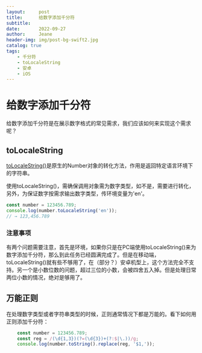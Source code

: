 ```yaml
---
layout:     post
title:      给数字添加千分符
subtitle:
date:       2022-09-27
author:     Jeane
header-img: img/post-bg-swift2.jpg
catalog: true
tags:
    - 千分符
    - toLocaleString
    - 安卓
    - iOS
---
```



# 给数字添加千分符

给数字添加千分符是在展示数字格式的常见需求，我们应该如何来实现这个需求呢？

## toLocaleString

[toLocaleString()](https://developer.mozilla.org/zh-CN/docs/Web/JavaScript/Reference/Global_Objects/Number/toLocaleString)是原生的Number对象的转化方法，作用是返回特定语言环境下的字符串。

使用toLocaleString()，需确保调用对象需为数字类型，如不是，需要进行转化，另外，为保证数字按需求输出数字类型，传环境变量为'en'。

```js
const number = 123456.789;
console.log(number.toLocaleString('en'));
// → 123,456.789
```

### 注意事项
有两个问题需要注意，首先是环境，如果你只是在PC端使用toLocaleString()来为数字添加千分符，那么到此任务已经圆满完成了。但是在移动端，toLocaleString()就有些不够用了，在（部分？）安卓机型上，这个方法完全不支持。另一个是小数位数的问题，超过三位的小数，会被四舍五入掉。但是处理日常两位小数的情况，绝对是够用了。

## 万能正则

在处理数字类型或者字符串类型的时候，正则通常情况下都是万能的。看下如何用正则添加千分符：

```js
    const number = 123456.789;
    const reg = /(\d{1,3})(?=(\d{3})+(?:$|\.))/g;
    console.log(number.toString().replace(reg, '$1,'));
```
